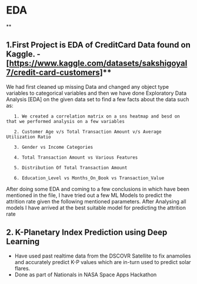 # EDA
**
## 1.First Project is EDA of CreditCard Data found on Kaggle. - [https://www.kaggle.com/datasets/sakshigoyal7/credit-card-customers]**
   We had first cleaned up missing Data and changed any object type variables to categorical variables and then we have done Exploratory Data Analysis [EDA] 
   on the given data set to find a few facts about the data such as:
	
       1. We created a correlation matrix on a sns heatmap and besd on that we performed analysis on a few variables
		 
       2. Customer Age v/s Total Transaction Amount v/s Average Utilization Ratio
		 
       3. Gender vs Income Categories
		 
       4. Total Transaction Amount vs Various Features
		 
       5. Distribution Of Total Transaction Amount
		 
       6. Education_Level vs Months_On_Book vs Transaction_Value

	
   After doing some EDA and coming to a few conclusions in which have been mentioned in the file, I have tried out a few ML Models to predict the attrition 
   rate given the following mentioned parameters. After Analysing all models I have arrived at the best suitable model for predicting the attrition rate

 ## 2. K-Planetary Index Prediction using Deep Learning

 - Have used past realtime data from the DSCOVR Satellite to fix anamolies and accurately predict K-P values which are in-turn used to predict solar flares.
 - Done as part of Nationals in NASA Space Apps Hackathon
